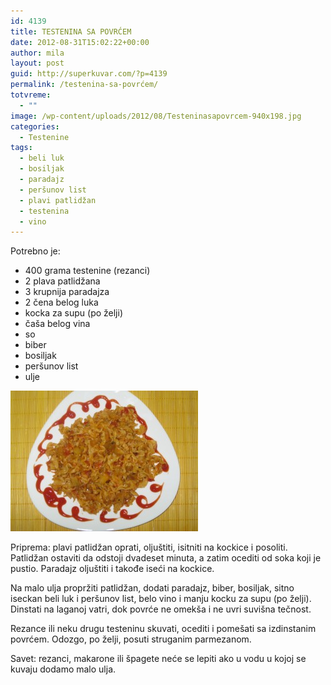 ```yaml
---
id: 4139
title: TESTENINA SA POVRĆEM
date: 2012-08-31T15:02:22+00:00
author: mila
layout: post
guid: http://superkuvar.com/?p=4139
permalink: /testenina-sa-povrćem/
totvreme:
  - ""
image: /wp-content/uploads/2012/08/Testeninasapovrcem-940x198.jpg
categories:
  - Testenine
tags:
  - beli luk
  - bosiljak
  - paradajz
  - peršunov list
  - plavi patlidžan
  - testenina
  - vino
---
```

Potrebno je:

  * 400 grama testenine (rezanci)
  * 2 plava patlidžana
  * 3 krupnija paradajza
  * 2 čena belog luka
  * kocka za supu (po želji)
  * čaša belog vina
  * so
  * biber
  * bosiljak
  * peršunov list
  * ulje

<img class="alignnone size-medium wp-image-4140" title="Testeninasapovrcem" src="/wp-content/uploads/2012/08/Testeninasapovrcem-300x225.jpg" alt="" width="300" height="225" /> 

Priprema: plavi patlidžan oprati, oljuštiti, isitniti na kockice i posoliti. Patlidžan ostaviti da odstoji dvadeset minuta, a zatim ocediti od soka koji je pustio. Paradajz oljuštiti i takođe iseći na kockice.

Na malo ulja propržiti patlidžan, dodati paradajz, biber, bosiljak, sitno iseckan beli luk i peršunov list, belo vino i manju kocku za supu (po želji). Dinstati na laganoj vatri, dok povrće ne omekša i ne uvri suvišna tečnost.

Rezance ili neku drugu testeninu skuvati, ocediti i pomešati sa izdinstanim povrćem. Odozgo, po želji, posuti struganim parmezanom.

Savet: rezanci, makarone ili špagete neće se lepiti ako u vodu u kojoj se kuvaju dodamo malo ulja.